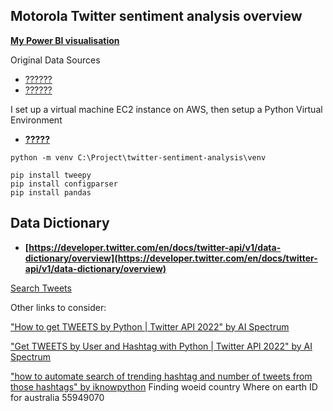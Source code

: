 ## Motorola Twitter sentiment analysis overview
**[My Power BI visualisation](?????)**

Original Data Sources
* [??????](???????)
* [??????](???????)

I set up a virtual machine EC2 instance on AWS, then setup a Python Virtual Environment
* **[?????](https://datamesse.github.io/#/post/1650117600)**

```
python -m venv C:\Project\twitter-sentiment-analysis\venv
```

```
pip install tweepy
pip install configparser
pip install pandas
```

## Data Dictionary
* **[https://developer.twitter.com/en/docs/twitter-api/v1/data-dictionary/overview](https://developer.twitter.com/en/docs/twitter-api/v1/data-dictionary/overview)**

[Search Tweets](https://developer.twitter.com/en/docs/twitter-api/v1/tweets/search/api-reference/get-search-tweets)


Other links to consider:

["How to get TWEETS by Python | Twitter API 2022" by AI Spectrum](https://www.youtube.com/watch?v=Lu1nskBkPJU)

["Get TWEETS by User and Hashtag with Python | Twitter API 2022" by AI Spectrum](https://www.youtube.com/watch?v=FmbEhKSpR7M)

["how to automate search of trending hashtag and number of tweets from those hashtags" by iknowpython](https://www.youtube.com/watch?v=ywl--vO3oGs)
Finding woeid country Where on earth ID for australia
55949070